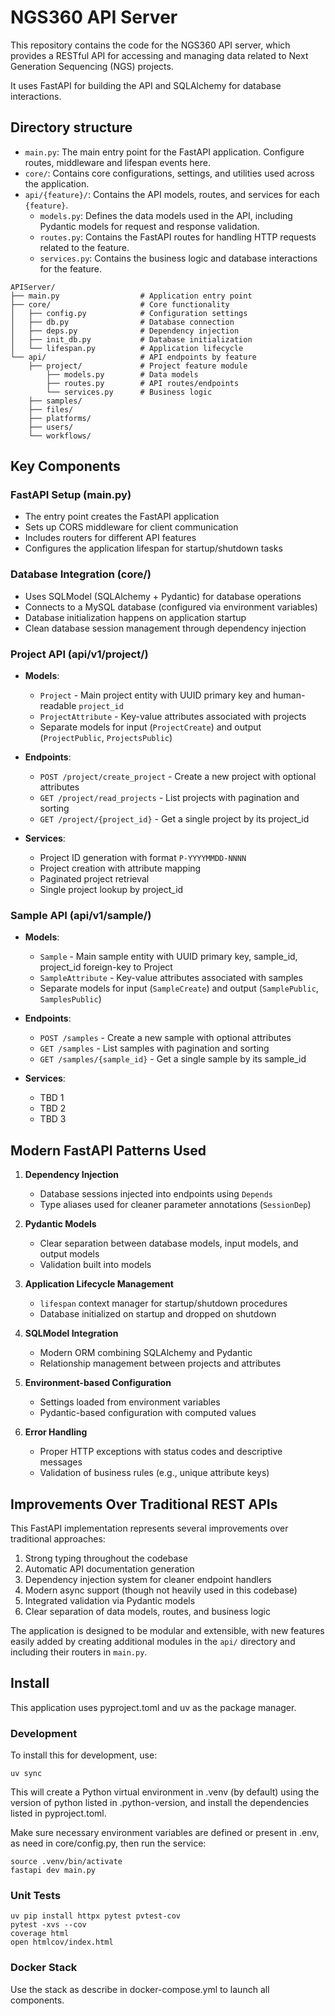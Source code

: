 # NGS360 API Server

This repository contains the code for the NGS360 API server, which provides a RESTful API for accessing and managing data related to Next Generation Sequencing (NGS) projects.

It uses FastAPI for building the API and SQLAlchemy for database interactions.

## Directory structure

- `main.py`: The main entry point for the FastAPI application. Configure routes, middleware and lifespan events here.
- `core/`: Contains core configurations, settings, and utilities used across the application.
- `api/{feature}/`: Contains the API models, routes, and services for each `{feature}`.
  - `models.py`: Defines the data models used in the API, including Pydantic models for request and response validation.
  - `routes.py`: Contains the FastAPI routes for handling HTTP requests related to the feature.
  - `services.py`: Contains the business logic and database interactions for the feature.

```{text}
APIServer/
├── main.py                  # Application entry point
├── core/                    # Core functionality 
│   ├── config.py            # Configuration settings
│   ├── db.py                # Database connection
│   ├── deps.py              # Dependency injection
│   ├── init_db.py           # Database initialization
│   └── lifespan.py          # Application lifecycle
└── api/                     # API endpoints by feature
    ├── project/             # Project feature module
        ├── models.py        # Data models
        ├── routes.py        # API routes/endpoints
        └── services.py      # Business logic
    ├── samples/
    ├── files/
    ├── platforms/
    ├── users/
    └── workflows/
```

## Key Components

### FastAPI Setup (main.py)

- The entry point creates the FastAPI application
- Sets up CORS middleware for client communication
- Includes routers for different API features
- Configures the application lifespan for startup/shutdown tasks

### Database Integration (core/)

- Uses SQLModel (SQLAlchemy + Pydantic) for database operations
- Connects to a MySQL database (configured via environment variables)
- Database initialization happens on application startup
- Clean database session management through dependency injection

### Project API (api/v1/project/)

- **Models**:
  - `Project` - Main project entity with UUID primary key and human-readable `project_id`
  - `ProjectAttribute` - Key-value attributes associated with projects
  - Separate models for input (`ProjectCreate`) and output (`ProjectPublic`, `ProjectsPublic`)

- **Endpoints**:
  - `POST /project/create_project` - Create a new project with optional attributes
  - `GET /project/read_projects` - List projects with pagination and sorting
  - `GET /project/{project_id}` - Get a single project by its project_id

- **Services**:
  - Project ID generation with format `P-YYYYMMDD-NNNN`
  - Project creation with attribute mapping
  - Paginated project retrieval
  - Single project lookup by project_id

### Sample API (api/v1/sample/)

- **Models**:
  - `Sample` - Main sample entity with UUID primary key, sample_id, project_id foreign-key to Project
  - `SampleAttribute` - Key-value attributes associated with samples
  - Separate models for input (`SampleCreate`) and output (`SamplePublic`, `SamplesPublic`)

- **Endpoints**:
  - `POST /samples` - Create a new sample with optional attributes
  - `GET /samples` - List samples with pagination and sorting
  - `GET /samples/{sample_id}` - Get a single sample by its sample_id

- **Services**:
  - TBD 1
  - TBD 2
  - TBD 3

## Modern FastAPI Patterns Used

1. **Dependency Injection**
   - Database sessions injected into endpoints using `Depends`
   - Type aliases used for cleaner parameter annotations (`SessionDep`)

2. **Pydantic Models**
   - Clear separation between database models, input models, and output models
   - Validation built into models

3. **Application Lifecycle Management**
   - `lifespan` context manager for startup/shutdown procedures
   - Database initialized on startup and dropped on shutdown

4. **SQLModel Integration**
   - Modern ORM combining SQLAlchemy and Pydantic
   - Relationship management between projects and attributes

5. **Environment-based Configuration**
   - Settings loaded from environment variables
   - Pydantic-based configuration with computed values

6. **Error Handling**
   - Proper HTTP exceptions with status codes and descriptive messages
   - Validation of business rules (e.g., unique attribute keys)

## Improvements Over Traditional REST APIs

This FastAPI implementation represents several improvements over traditional approaches:

1. Strong typing throughout the codebase
2. Automatic API documentation generation
3. Dependency injection system for cleaner endpoint handlers
4. Modern async support (though not heavily used in this codebase)
5. Integrated validation via Pydantic models
6. Clear separation of data models, routes, and business logic

The application is designed to be modular and extensible, with new features easily added by creating additional modules in the `api/` directory and including their routers in `main.py`.

## Install

This application uses pyproject.toml and uv as the package manager.

### Development

To install this for development, use:

```{bash}
uv sync
```

This will create a Python virtual environment in .venv (by default) using the version of python listed in .python-version, and install the dependencies listed in pyproject.toml.

Make sure necessary environment variables are defined or present in .env, as need in core/config.py, then run the service:

```{bash}
source .venv/bin/activate
fastapi dev main.py
```

### Unit Tests

```{bash}
uv pip install httpx pytest pvtest-cov
pytest -xvs --cov
coverage html
open htmlcov/index.html
```

### Docker Stack

Use the stack as describe in docker-compose.yml to launch all components.
